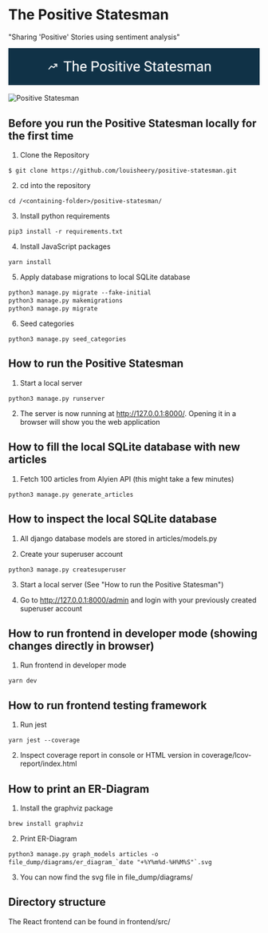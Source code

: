 # The Positive Statesman
"Sharing 'Positive' Stories using sentiment analysis"

![Positive Statesman_LOGO](https://github.com/louisheery/positive-statesman/raw/master/file_dump/Positive%20Statesman%20Banner%20Logo.png)

![Positive Statesman](https://github.com/louisheery/positive-statesman/raw/master/file_dump/ps-homepage.png)


## Before you run the Positive Statesman locally for the first time
1. Clone the Repository
```
$ git clone https://github.com/louisheery/positive-statesman.git
```

2. cd into the repository
```
cd /<containing-folder>/positive-statesman/
```

3. Install python requirements
```
pip3 install -r requirements.txt
```

4. Install JavaScript packages
```
yarn install
```

5. Apply database migrations to local SQLite database
```
python3 manage.py migrate --fake-initial
python3 manage.py makemigrations
python3 manage.py migrate
```

6. Seed categories
```
python3 manage.py seed_categories
```

## How to run the Positive Statesman

1. Start a local server
```
python3 manage.py runserver
```

2. The server is now running at http://127.0.0.1:8000/. Opening it in a
   browser will show you the web application

## How to fill the local SQLite database with new articles

1. Fetch 100 articles from Alyien API (this might take a few minutes)
```
python3 manage.py generate_articles
```

## How to inspect the local SQLite database

1. All django database models are stored in articles/models.py

2. Create your superuser account
```
python3 manage.py createsuperuser
```

3. Start a local server (See "How to run the Positive Statesman")

4. Go to http://127.0.0.1:8000/admin and login with your previously created 
   superuser account


## How to run frontend in developer mode (showing changes directly in browser)

1. Run frontend in developer mode
```
yarn dev
```

## How to run frontend testing framework

1. Run jest
```
yarn jest --coverage
```

2. Inspect coverage report in console or HTML version in coverage/lcov-report/index.html

## How to print an ER-Diagram

1. Install the graphviz package
```
brew install graphviz
```

2. Print ER-Diagram
```
python3 manage.py graph_models articles -o file_dump/diagrams/er_diagram_`date "+%Y%m%d-%H%M%S"`.svg
```

3. You can now find the svg file in file_dump/diagrams/

## Directory structure

The React frontend can be found in frontend/src/
